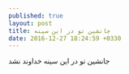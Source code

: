```yaml
---
published: true
layout: post
title: جانشین تو در این سینه
date: 2016-12-27 18:24:59 +0330
---
```

جانشین تو در این سینه خداوند نشد
